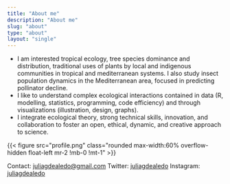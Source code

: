 ```yaml
---
title: "About me"
description: "About me"
slug: "about"
type: "about"
layout: "single"
---
```


- I am interested tropical ecology, tree species dominance and distribution, traditional uses of plants by local and indigenous communities in tropical and mediterranean systems. I also study insect population dynamics in the Mediterranean area, focused in predicting pollinator decline.
- I like to understand complex ecological interactions contained in data (R, modelling, statistics, programming, code efficiency) and through visualizations (illustration, design, graphs). 
- I integrate ecological theory, strong technical skills, innovation, and collaboration to foster an open, ethical, dynamic, and creative approach to science.

{{< figure src="profile.png" class="rounded  max-width:60% overflow-hidden float-left mr-2 !mb-0 !mt-1" >}}

Contact: juliagdealedo@gmail.com
Twitter: [juliagdealedo](https://twitter.com/juliagdealedo)
Instagram: [juliagdealedo](https://www.instagram.com/juliagdealedo/) 


